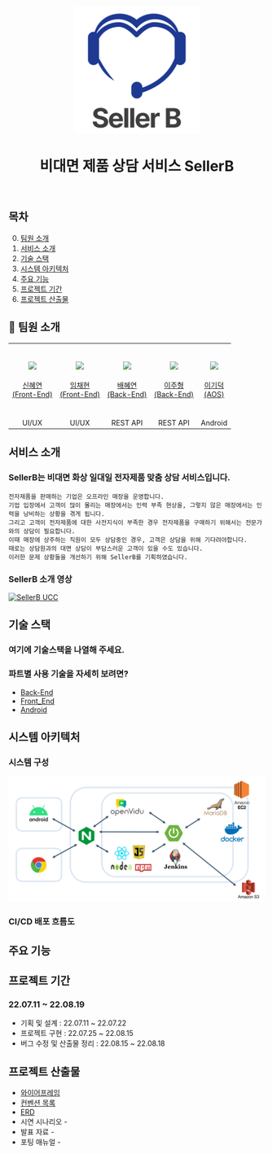 <div align="center">
  <br />
  <img src="./assets/SellerB_logo.png" alt="SellerB" width = "250"/>
  <br />
  <h1>비대면 제품 상담 서비스 SellerB</h1>
  <br />
</div>
    
## 목차

0. [팀원 소개](#:sparkling_heart:-팀원-소개)
1. [서비스 소개](#서비스-소개)
2. [기술 스택](#기술-스택)
3. [시스템 아키텍처](#시스템-아키텍처)
4. [주요 기능](#주요-기능)
5. [프로젝트 기간](#프로젝트-기간)
6. [프로젝트 산출물](#프로젝트-산출물)

## :sparkling_heart: 팀원 소개

<table>
    <tr>
        <td height="140px" align="center"> <a href="https://github.com/MilanoBeer">
            <img src="https://avatars.githubusercontent.com/u/86315623?v=4" width="140px" /> <br><br> 신혜연 <br>(Front-End) </a> <br></td>
        <td height="140px" align="center"> <a href="https://github.com/dlacogus5239">
            <img src="https://avatars.githubusercontent.com/u/71282435?v=4" width="140px" /> <br><br> 임채현 <br>(Front-End) </a> <br></td>
        <td height="140px" align="center"> <a href="https://github.com/henginthere">
            <img src="https://avatars.githubusercontent.com/u/58303100?v=4" width="140px" /> <br><br> 배혜연 <br>(Back-End) </a> <br></td>
        <td height="140px" align="center"> <a href="https://github.com/ljhyung">
            <img src="https://avatars.githubusercontent.com/u/97655625?v=4" width="140px" /> <br><br> 이주형 <br>(Back-End) </a> <br></td>
        <td height="140px" align="center"> <a href="https://github.com/GideokLee">
            <img src="https://avatars.githubusercontent.com/u/76939190?v=4" width="140px" /> <br><br> 이기덕 <br>(AOS) </a> <br></td>
    </tr>
    <tr>
        <td align="center">UI/UX
        <td align="center">UI/UX
        <td align="center">REST API
        <td align="center">REST API
        <td align="center">Android
    </tr>
</table>

## 서비스 소개
### SellerB는 비대면 화상 일대일 전자제품 맞춤 상담 서비스입니다.
    전자제품을 판매하는 기업은 오프라인 매장을 운영합니다. 
    기업 입장에서 고객이 많이 몰리는 매장에서는 인력 부족 현상을, 그렇지 않은 매장에서는 인력을 낭비하는 상황을 겪게 됩니다.
    그리고 고객이 전자제품에 대한 사전지식이 부족한 경우 전자제품을 구매하기 위해서는 전문가와의 상담이 필요합니다. 
    이때 매장에 상주하는 직원이 모두 상담중인 경우, 고객은 상담을 위해 기다려야합니다.
    때로는 상담원과의 대면 상담이 부담스러운 고객이 있을 수도 있습니다.
    이러한 문제 상황들을 개선하기 위해 SellerB를 기획하였습니다.
    
### SellerB 소개 영상
[![SellerB UCC](http://img.youtube.com/vi/_2xRYUEkumY/0.jpg)](https://youtu.be/_2xRYUEkumY?t=0s)
    
## 기술 스택
  ### 여기에 기술스택을 나열해 주세요.
  
  ### 파트별 사용 기술을 자세히 보려면?
  - [Back-End](BE)
  - [Front_End](FE)
  - [Android](AOS)
  
## 시스템 아키텍처
### 시스템 구성

<img src="./assets/System_Architecture.png" alt="Architecture" width = "750"/>

### CI/CD 배포 흐름도
  
## 주요 기능
  
## 프로젝트 기간
### 22.07.11 ~ 22.08.19
- 기획 및 설계 : 22.07.11 ~ 22.07.22
- 프로젝트 구현 : 22.07.25 ~ 22.08.15
- 버그 수정 및 산출물 정리 : 22.08.15 ~ 22.08.18
  
## 프로젝트 산출물
- [와이어프레임](https://www.figma.com/file/TvetUR9WZYSJzDOtnD8qs8/%EC%85%80%EB%9F%AC%EB%B9%84?node-id=5%3A3)
- [컨벤션 목록](https://www.notion.so/66fed91b5656473b93ef3e120bed1119)
- [ERD](https://www.erdcloud.com/d/Dsw5aLs3sden8Kgsu)
- 시연 시나리오 -
- 발표 자료 -
- 포팅 매뉴얼 -
